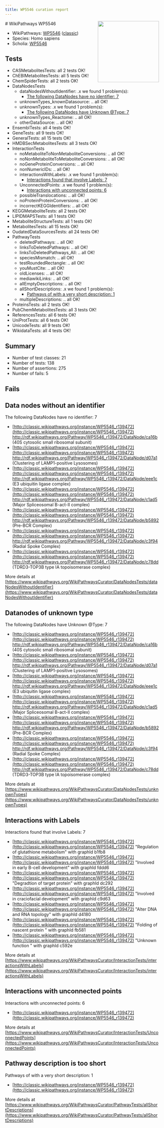 ```yaml
---
title: WP5546 curation report
---
```


<img style="float: right; width: 200px" src="https://upload.wikimedia.org/wikipedia/commons/thumb/8/83/Wplogo_with_text_500.png/640px-Wplogo_with_text_500.png" />
# WikiPathways WP5546

* WikiPathways: [WP5546](https://wikipathways.org/pathways/WP5546) ([classic](https://classic.wikipathways.org/instance/WP5546))
* Species: Homo sapiens
* Scholia: [WP5546](https://scholia.toolforge.org/wikipathways/WP5546)
## Tests
* CASMetabolitesTests: all 2 tests OK!
* ChEBIMetabolitesTests: all 5 tests OK!
* ChemSpiderTests: all 2 tests OK!
* DataNodesTests
    * dataNodesWithoutIdentifier: .x we found 1 problem(s):
        * [The following DataNodes have no identifier: 7](#d2d32fa6)
    * unknownTypes_knownDatasource: .. all OK!
    * unknownTypes: .x we found 1 problem(s):
        * [The following DataNodes have Unknown @Type: 7](#839973e5)
    * unknownTypes_Reactome: .. all OK!
    * otherDataSource: .. all OK!
* EnsemblTests: all 4 tests OK!
* GeneTests: all 9 tests OK!
* GeneralTests: all 15 tests OK!
* HMDBSecMetabolitesTests: all 3 tests OK!
* InteractionTests
    * noMetaboliteToNonMetaboliteConversions: .. all OK!
    * noNonMetaboliteToMetaboliteConversions: .. all OK!
    * noGeneProteinConversions: .. all OK!
    * nonNumericIDs: .. all OK!
    * interactionsWithLabels: .x we found 1 problem(s):
        * [Interactions found that involve Labels: 7](#630d267e)
    * UnconnectedPoints: .x we found 1 problem(s):
        * [Interactions with unconnected points: 6](#35a61ade)
    * possibleTranslocations: .. all OK!
    * noProteinProteinConversions: .. all OK!
    * incorrectKEGGIdentifiers: .. all OK!
* KEGGMetaboliteTests: all 2 tests OK!
* LIPIDMAPSTests: all 1 tests OK!
* MetaboliteStructureTests: all 1 tests OK!
* MetabolitesTests: all 15 tests OK!
* OudatedDataSourcesTests: all 24 tests OK!
* PathwayTests
    * deletedPathways: .. all OK!
    * linksToDeletedPathways: .. all OK!
    * linksToDeletedPathways_All: .. all OK!
    * speciesMismatch: .. all OK!
    * testRoundedRectangle: .. all OK!
    * youMustCite: .. all OK!
    * oldLicenses: .. all OK!
    * mediawikiLinks: .. all OK!
    * allEmptyDescriptions: .. all OK!
    * allShortDescriptions: .x we found 1 problem(s):
        * [Pathways of with a very short description: 1](#9b455f1f)
    * multipleDescriptions: .. all OK!
* ProteinsTests: all 2 tests OK!
* PubChemMetabolitesTests: all 3 tests OK!
* ReferencesTests: all 6 tests OK!
* UniProtTests: all 6 tests OK!
* UnicodeTests: all 9 tests OK!
* WikidataTests: all 4 tests OK!


## Summary

* Number of test classes: 21
* Number of tests: 138
* Number of assertions: 275
* Number of fails: 5

## Fails

<a name="d2d32fa6" />

## Data nodes without an identifier

The following DataNodes have no identifier: 7

* [http://classic.wikipathways.org/instance/WP5546_r139472](http://classic.wikipathways.org/instance/WP5546_r139472) http://rdf.wikipathways.org/Pathway/WP5546_r139472/DataNode/ca16b (40S cytosolic small ribosomal subunit)
* [http://classic.wikipathways.org/instance/WP5546_r139472](http://classic.wikipathways.org/instance/WP5546_r139472) http://rdf.wikipathways.org/Pathway/WP5546_r139472/DataNode/d07a1 (Clustering of LAMP1-positive Lysosomes)
* [http://classic.wikipathways.org/instance/WP5546_r139472](http://classic.wikipathways.org/instance/WP5546_r139472) http://rdf.wikipathways.org/Pathway/WP5546_r139472/DataNode/eee1c (E3 ubiquitin ligase complex)
* [http://classic.wikipathways.org/instance/WP5546_r139472](http://classic.wikipathways.org/instance/WP5546_r139472) http://rdf.wikipathways.org/Pathway/WP5546_r139472/DataNode/c1ad5 (Major Spliceosomal B-act-II complex)
* [http://classic.wikipathways.org/instance/WP5546_r139472](http://classic.wikipathways.org/instance/WP5546_r139472) http://rdf.wikipathways.org/Pathway/WP5546_r139472/DataNode/b5892 (Pre-BCR Complex)
* [http://classic.wikipathways.org/instance/WP5546_r139472](http://classic.wikipathways.org/instance/WP5546_r139472) http://rdf.wikipathways.org/Pathway/WP5546_r139472/DataNode/c3f94 (Radial Spoke Complex)
* [http://classic.wikipathways.org/instance/WP5546_r139472](http://classic.wikipathways.org/instance/WP5546_r139472) http://rdf.wikipathways.org/Pathway/WP5546_r139472/DataNode/c78dd (TDRD3-TOP3B type IA  topoisomerase complex)


More details at [https://www.wikipathways.org/WikiPathwaysCurator/DataNodesTests/dataNodesWithoutIdentifier](https://www.wikipathways.org/WikiPathwaysCurator/DataNodesTests/dataNodesWithoutIdentifier)

<a name="839973e5" />

## Datanodes of unknown type

The following DataNodes have Unknown @Type: 7

* [http://classic.wikipathways.org/instance/WP5546_r139472](http://classic.wikipathways.org/instance/WP5546_r139472) http://rdf.wikipathways.org/Pathway/WP5546_r139472/DataNode/ca16b (40S cytosolic small ribosomal subunit)
* [http://classic.wikipathways.org/instance/WP5546_r139472](http://classic.wikipathways.org/instance/WP5546_r139472) http://rdf.wikipathways.org/Pathway/WP5546_r139472/DataNode/d07a1 (Clustering of LAMP1-positive Lysosomes)
* [http://classic.wikipathways.org/instance/WP5546_r139472](http://classic.wikipathways.org/instance/WP5546_r139472) http://rdf.wikipathways.org/Pathway/WP5546_r139472/DataNode/eee1c (E3 ubiquitin ligase complex)
* [http://classic.wikipathways.org/instance/WP5546_r139472](http://classic.wikipathways.org/instance/WP5546_r139472) http://rdf.wikipathways.org/Pathway/WP5546_r139472/DataNode/c1ad5 (Major Spliceosomal B-act-II complex)
* [http://classic.wikipathways.org/instance/WP5546_r139472](http://classic.wikipathways.org/instance/WP5546_r139472) http://rdf.wikipathways.org/Pathway/WP5546_r139472/DataNode/b5892 (Pre-BCR Complex)
* [http://classic.wikipathways.org/instance/WP5546_r139472](http://classic.wikipathways.org/instance/WP5546_r139472) http://rdf.wikipathways.org/Pathway/WP5546_r139472/DataNode/c3f94 (Radial Spoke Complex)
* [http://classic.wikipathways.org/instance/WP5546_r139472](http://classic.wikipathways.org/instance/WP5546_r139472) http://rdf.wikipathways.org/Pathway/WP5546_r139472/DataNode/c78dd (TDRD3-TOP3B type IA  topoisomerase complex)


More details at [https://www.wikipathways.org/WikiPathwaysCurator/DataNodesTests/unknownTypes](https://www.wikipathways.org/WikiPathwaysCurator/DataNodesTests/unknownTypes)

<a name="630d267e" />

## Interactions with Labels

Interactions found that involve Labels: 7

* [http://classic.wikipathways.org/instance/WP5546_r139472](http://classic.wikipathways.org/instance/WP5546_r139472) "Regulation of glutathione metabolism" with graphId b1fb8
* [http://classic.wikipathways.org/instance/WP5546_r139472](http://classic.wikipathways.org/instance/WP5546_r139472) "Involved in early B-cell development" with graphId fddd6
* [http://classic.wikipathways.org/instance/WP5546_r139472](http://classic.wikipathways.org/instance/WP5546_r139472) "Degradtion of target protein" with graphId dc292
* [http://classic.wikipathways.org/instance/WP5546_r139472](http://classic.wikipathways.org/instance/WP5546_r139472) "Involved in craciofacial development" with graphId c9d63
* [http://classic.wikipathways.org/instance/WP5546_r139472](http://classic.wikipathways.org/instance/WP5546_r139472) "Alter DNA and RNA topology" with graphId d4180
* [http://classic.wikipathways.org/instance/WP5546_r139472](http://classic.wikipathways.org/instance/WP5546_r139472) "Folding of nascent protein
" with graphId fb581
* [http://classic.wikipathways.org/instance/WP5546_r139472](http://classic.wikipathways.org/instance/WP5546_r139472) "Unknown function
" with graphId c592e


More details at [https://www.wikipathways.org/WikiPathwaysCurator/InteractionTests/interactionsWithLabels](https://www.wikipathways.org/WikiPathwaysCurator/InteractionTests/interactionsWithLabels)

<a name="35a61ade" />

## Interactions with unconnected points

Interactions with unconnected points: 6

* [http://classic.wikipathways.org/instance/WP5546_r139472](http://classic.wikipathways.org/instance/WP5546_r139472)


More details at [https://www.wikipathways.org/WikiPathwaysCurator/InteractionTests/UnconnectedPoints](https://www.wikipathways.org/WikiPathwaysCurator/InteractionTests/UnconnectedPoints)

<a name="9b455f1f" />

## Pathway description is too short

Pathways of with a very short description: 1

* [http://classic.wikipathways.org/instance/WP5546_r139472](http://classic.wikipathways.org/instance/WP5546_r139472)

More details at [https://www.wikipathways.org/WikiPathwaysCurator/PathwayTests/allShortDescriptions](https://www.wikipathways.org/WikiPathwaysCurator/PathwayTests/allShortDescriptions)


